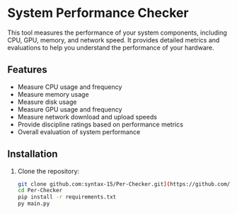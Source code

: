 # System Performance Checker

This tool measures the performance of your system components, including CPU, GPU, memory, and network speed. It provides detailed metrics and evaluations to help you understand the performance of your hardware.

## Features

- Measure CPU usage and frequency
- Measure memory usage
- Measure disk usage
- Measure GPU usage and frequency
- Measure network download and upload speeds
- Provide discipline ratings based on performance metrics
- Overall evaluation of system performance

## Installation

1. Clone the repository:
   ```bash
   git clone github.com:syntax-15/Per-Checker.git](https://github.com/syntax-15/Per-Checker.git
   cd Per-Checker
   pip install -r requirements.txt
   py main.py
   ```

